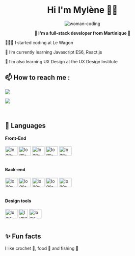 <h1 align="center"> Hi I'm Mylène 👋🏽 </h1>

<div align="center">
<img alt="woman-coding" src="https://user-images.githubusercontent.com/85175068/158241088-2246cbb5-d7c4-4afa-9f04-5120b2db5db9.gif">
</div>
 

<p align="center"> <strong> 🌺 I'm a full-stack developer from Martinique 🌴 </strong><p>

👩🏾‍💻 I started coding at Le Wagon

🌱 I’m currently learning Javascript ES6, React.js

🌱 I’m also learning UX Design at the UX Design Institute

## 📫 How to reach me : 
<div style="display: inline_block">
<a href="mailto:mylene.desroses@gmail.com"> <img src="https://img.shields.io/badge/Gmail-D14836?style=for-the-badge&logo=gmail&logoColor=white" target="_blank"></a>

<a href="https://www.linkedin.com/in/mylene-desroses/" target="_blank"><img src="https://img.shields.io/badge/LinkedIn-0077B5?style=for-the-badge&logo=linkedin&logoColor=white" target="_blank"></a>
 </div><br>

## 💬 Languages 

<h4> Front-End </h4> 
<div style="display: inline_block">
  <img align="center" alt="logo-html" height="30" width="40" src="https://user-images.githubusercontent.com/85175068/158226266-203f7bcc-507d-4031-8320-cfee593726b4.svg">
  <img align="center" alt="logo-css" height="30" width="40" src="https://user-images.githubusercontent.com/85175068/158232875-27ac1528-4f5d-492b-ba8e-45dbe2ec9fb3.svg">
  <img align="center" alt="logo-saas" height="30" width="40" src="https://user-images.githubusercontent.com/85175068/158232949-61c32c37-211b-4e4a-a2d5-cd7b99135f3c.svg">
  <img align="center" alt="logo-javascript" height="30" width="40" src="https://user-images.githubusercontent.com/85175068/158233181-79a5ab9e-ec10-4a8a-beee-baa55d1c0292.svg">
  <img align="center" alt="logo-bootstrap" height="30" width="40" src="https://user-images.githubusercontent.com/85175068/158233273-8205871c-8c07-4f06-8114-6b6cc7bb4636.svg">
  </div><br>
  
  <h4> Back-end </h4> 
  
 <div style="display: inline_block">
  <img align="center" alt="logo-ruby" height="30" width="40" src="https://user-images.githubusercontent.com/85175068/158233563-1901f0cc-0c3b-4394-9f49-1383a69a5236.svg">
  <img align="center" alt="logo-rails" height="30" width="40" src="https://user-images.githubusercontent.com/85175068/158233570-eb612fd1-d820-4016-8fd9-246e7a69a2ef.svg">
  <img align="center" alt="logo-jquery" height="30" width="40" src="https://user-images.githubusercontent.com/85175068/158233572-279b7688-d1e5-4a14-89f7-8a8dfdf0c664.svg">
  <img align="center" alt="logo-heroku" height="30" width="40" src="https://user-images.githubusercontent.com/85175068/158233569-29e52998-8ddd-46cb-af26-e58cb95bc76c.svg">
  <img align="center" alt="logo-postgresql" height="30" width="40" src="https://user-images.githubusercontent.com/85175068/158233568-e7a1725a-4576-43cb-b5ae-e68ad34b8a14.svg">
  </div><br>

<h4> Design tools </h4> 
<div style="display: inline_block">
  <img align="center" alt="logo-figma" height="30" width="40" src="https://user-images.githubusercontent.com/85175068/158234189-3424a98a-8b49-4e04-a3ad-300130ba884c.svg">
  <img align="center" alt="logo-illustrator" height="30" width="30" src="https://user-images.githubusercontent.com/85175068/158234785-c47f1523-db34-435a-8655-1c4efe6d78bb.svg">
  <img align="center" alt="logo-xd" height="30" width="40" src="https://user-images.githubusercontent.com/85175068/158234476-72f5650a-2a3d-4ac5-b698-bac46f566c0f.svg">
  </div><br>

## ✨ Fun facts
I like crochet 🧶, food 🍕 and fishing 🎣
